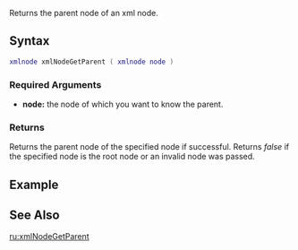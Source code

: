 Returns the parent node of an xml node.

Syntax
------

``` lua
xmlnode xmlNodeGetParent ( xmlnode node )
```

### Required Arguments

-   **node:** the node of which you want to know the parent.

### Returns

Returns the parent node of the specified node if successful. Returns *false* if the specified node is the root node or an invalid node was passed.

Example
-------

See Also
--------

[ru:xmlNodeGetParent](/ru:xmlNodeGetParent.md "wikilink")
